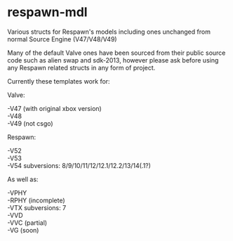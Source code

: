 # respawn-mdl
Various structs for Respawn's models including ones unchanged from normal Source Engine (V47/V48/V49)


Many of the default Valve ones have been sourced from their public source code such as alien swap and sdk-2013, however please ask before using any Respawn related structs in any form of project.


Currently these templates work for:

Valve:

  -V47 (with original xbox version)  
  -V48  
  -V49 (not csgo)	

Respawn:

  -V52  
  -V53  
  -V54 subversions: 8/9/10/11/12/12.1/12.2/13/14(.1?)
  
As well as:
  
  -VPHY   
  -RPHY (incomplete)  
  -VTX subversions: 7 	
  -VVD    
  -VVC (partial)  
  -VG (soon)  
  
